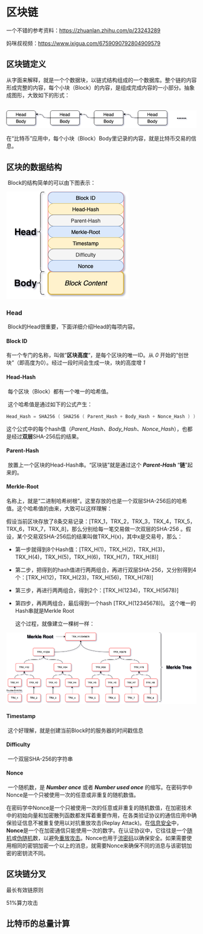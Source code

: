 # 区块链

一个不错的参考资料：https://zhuanlan.zhihu.com/p/23243289

妈咪叔视频：https://www.ixigua.com/6759090792804909579

## 区块链定义

​        从字面来解释，就是一个个数据块，以链式结构组成的一个数据库。整个链的内容形成完整的内容，每个小块（Block）的内容，是组成完成内容的一小部分。抽象成图形，大致如下的形式：

​        ![Blockchain-map](./images/BlockChain/BlockChain-BlockChain-map.png)

​        在“比特币”应用中，每个小块（Block）Body里记录的内容，就是比特币交易的信息。

## 区块的数据结构

​        Block的结构简单的可以由下图表示：

![Block-structure](./images/BlockChain/BlockChain-Block-Structure.png)

### Head

​        Block的Head很重要，下面详细介绍Head的每项内容。

#### Block ID

​        有一个专门的名称，叫做”**区块高度**“，是每个区块的唯一ID。从 *0* 开始的“创世块”（即高度为0）。经过一段时间会生成一块，块的高度增 *1* 

#### Head-Hash

​        每个区块（Block）都有一个唯一的哈希值。

​        这个哈希值是通过如下的公式产生：

```powershell
Head_Hash = SHA256 ( SHA256 ( Parent_Hash + Body_Hash + Nonce_Hash ) )
```

​        这个公式中的每个hash值（*Parent_Hash、Body_Hash、Nonce_Hash*），也都是经过**双层**SHA-256后的结果。

#### Parent-Hash

​        放置上一个区块的Head-Hash串。“区块链”就是通过这个 ***Parent-Hash***  “**链**”起来的。

#### Merkle-Root

​        名称上，就是“二进制哈希树根”。这里存放的也是一个双层SHA-256后的哈希值。这个哈希值的由来，大致可以这样理解：

​        假设当前区块存放了8条交易记录：[TRX_1，TRX_2，TRX_3，TRX_4，TRX_5，TRX_6，TRX_7，TRX_8]，那么分别给每一笔交易做一次双层的SHA-256 。假设，某个交易双SHA-256后的结果叫做TRX_H(x)，其中x是交易号，那么：

* 第一步就得到8个Hash值：[TRX_H(1)，TRX_H(2)，TRX_H(3)，TRX_H(4)，TRX_H(5)，TRX_H(6)，TRX_H(7)，TRX_H(8)]

* 第二步，把得到的hash值进行两两组合，再进行双层SHA-256，又分别得到4个：[TRX_H(12)，TRX_H(23)，TRX_H(56)，TRX_H(78)]

* 第三步，再进行两两组合，得到2个：[TRX_H(1234)，TRX_H(5678)]

* 第四步，再两两组合，最后得到一个hash [TRX_H(12345678)]。 这个唯一的Hash串就是Merkle Root

  这个过程，就像建立一棵树一样：

![merkle-root](./images/BlockChain/BlockChain-Merkle-Root.png)



#### Timestamp

​        这个好理解，就是创建当前Block时的服务器的时间戳信息

#### Difficulty

​        一个双层SHA-256的字符串

#### Nonce

​        一个随机数，是 ***Number once*** 或者 ***Number used once*** 的缩写。在密码学中Nonce是一个只被使用一次的任意或非重复的随机数值。

​        在密码学中Nonce是一个只被使用一次的任意或非重复的随机数值，在加密技术中的初始向量和加密散列函数都发挥着重要作用，在各类验证协议的通信应用中确保验证信息不被重复使用以对抗重放攻击(Replay Attack)。在[信息安全](https://baike.baidu.com/item/信息安全/339810)中，**Nonce**是一个在加密通信只能使用一次的数字。在认证协议中，它往往是一个[随机](https://baike.baidu.com/item/随机)或[伪随机](https://baike.baidu.com/item/伪随机)数，以避免[重放攻击](https://baike.baidu.com/item/重放攻击/2229240)。Nonce也用于[流密码](https://baike.baidu.com/item/流密码/1395110)以确保安全。如果需要使用相同的密钥加密一个以上的消息，就需要Nonce来确保不同的消息与该密钥加密的密钥流不同。

## 区块链分叉

最长有效链原则

51%算力攻击

## 比特币的总量计算